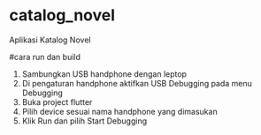 # catalog_novel

Aplikasi Katalog Novel

#cara run dan build

1. Sambungkan USB handphone dengan leptop
2. Di pengaturan handphone aktifkan USB Debugging pada menu Debugging
3. Buka project flutter
4. Pilih device sesuai nama handphone yang dimasukan
5. Klik Run dan pilih Start Debugging